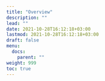 ```yaml
---
title: "Overview"
description: ""
lead: ""
date: 2021-10-28T16:12:18+03:00
lastmod: 2021-10-28T16:12:18+03:00
draft: false
menu:
  docs:
    parent: ""
weight: 999
toc: true
---
```

